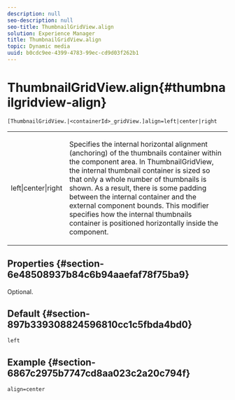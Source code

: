 ```yaml
---
description: null
seo-description: null
seo-title: ThumbnailGridView.align
solution: Experience Manager
title: ThumbnailGridView.align
topic: Dynamic media
uuid: b0cdc9ee-4399-4783-99ec-cd9d03f262b1
---
```


# ThumbnailGridView.align{#thumbnailgridview-align}

`[ThumbnailGridView.|<containerId>_gridView.]align=left|center|right`

<table id="table_95890560230C48BBB03A8082F56382CA"> 
 <tbody> 
  <tr> 
   <td> <p> <span class="codeph"> left|center|right</span> </p> </td> 
   <td> <p> Specifies the internal horizontal alignment (anchoring) of the thumbnails container within the component area. In ThumbnailGridView, the internal thumbnail container is sized so that only a whole number of thumbnails is shown. As a result, there is some padding between the internal container and the external component bounds. This modifier specifies how the internal thumbnails container is positioned horizontally inside the component. </p> </td> 
  </tr> 
 </tbody> 
</table>

## Properties {#section-6e48508937b84c6b94aaefaf78f75ba9}

Optional.

## Default {#section-897b339308824596810cc1c5fbda4bd0}

`left`

## Example {#section-6867c2975b7747cd8aa023c2a20c794f}

`align=center` 
